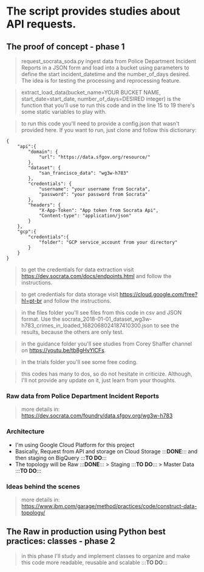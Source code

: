 # The script provides studies about API requests.

## The proof of concept - phase 1

> request_socrata_soda.py ingest data from Police Department Incident Reports in a JSON form and load into a bucket using parameters to define the start incident_datetime and the number_of_days desired. The idea is for testing the processing and reprocessing feature.

> extract_load_data(bucket_name=YOUR BUCKET NAME, start_date=start_date, number_of_days=DESIRED integer) is the function that you'll use to run this code and in the line 15 to 19 there's some static variables to play with.

> to run this code you'll need to provide a config.json that wasn't provided here. If you want to run, just clone and follow this dictionary:

```
{
    "api":{
        "domain": {
            "url": "https://data.sfgov.org/resource/"
        },
        "dataset": {
            "san_francisco_data": "wg3w-h783"
        },
        "credentials": {
            "username": "your username from Socrata",
            "password": "your password from Socrata"
        },
        "headers": {
            "X-App-Token": "App token from Socrata Api",
            "Content-type": "application/json"
        }
    },
    "gcp":{
        "credentials":{
            "folder": "GCP service_account from your directory"
        }
    }
}
```

> to get the credentials for data extraction visit https://dev.socrata.com/docs/endpoints.html and follow the instructions.

> to get credentials for data storage visit https://cloud.google.com/free?hl=pt-br and follow the instructions.

> in the files folder you'll see files from this code in csv and JSON format. Use the socrata_2018-01-01_dataset_wg3w-h783_crimes_in_loaded_1682068024187410300.json to see the results, because the others are only test.

> in the guidance folder you'll see studies from Corey Shaffer channel on https://youtu.be/tb8gHvYlCFs.

> in the trials folder you'll see some free coding.

> this codes has many to dos, so do not hesitate in criticize. Although, I'll not provide any update on it, just learn from your thoughts.

### Raw data from Police Department Incident Reports

> more details in: https://dev.socrata.com/foundry/data.sfgov.org/wg3w-h783

### Architecture

- I'm using Google Cloud Platform for this project
- Basically, Request from API and storage on Cloud Storage :::**DONE**::: and then staging on BigQuery :::**TO DO**:::
- The topology will be Raw :::**DONE**::: > Staging :::**TO DO**::: > Master Data :::**TO DO**:::

### Ideas behind the scenes

> more details in: https://www.ibm.com/garage/method/practices/code/construct-data-topology/

## The Raw in production using Python best practices: classes - phase 2

> in this phase I'll study and implement classes to organize and make this code more readable, reusable and scalable :::**TO DO**:::

